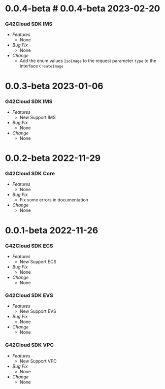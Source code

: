 # 0.0.4-beta # 0.0.4-beta 2023-02-20

### G42Cloud SDK IMS

- _Features_
    - None
- _Bug Fix_
    - None
- _Change_
    - Add the enum values `IsoImage` to the request parameter `type` to the interface `CreateImage`

# 0.0.3-beta 2023-01-06

### G42Cloud SDK IMS

- _Features_
    - New Support IMS
- _Bug Fix_
    - None
- _Change_
    - None

# 0.0.2-beta 2022-11-29

### G42Cloud SDK Core

- _Features_
    - None
- _Bug Fix_
    - Fix some errors in documentation
- _Change_
    - None

# 0.0.1-beta 2022-11-26

### G42Cloud SDK ECS
 
- _Features_
  - New Support ECS
- _Bug Fix_
  - None
- _Change_
  - None
  
### G42Cloud SDK EVS

- _Features_
  - New Support EVS
- _Bug Fix_
  - None
- _Change_
  - None
  
### G42Cloud SDK VPC
  
 - _Features_
   - New Support VPC
 - _Bug Fix_
   - None
 - _Change_
   - None
